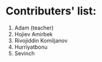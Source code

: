 # Contributers' list:

1. Adam (teacher)
2. Hojiev Amirbek
3. Rivojiddin Komiljanov
4. Hurriyatbonu
5. Sevinch